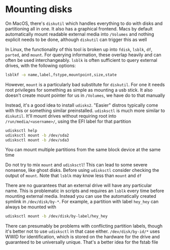 # Mounting disks
On MacOS, there's `diskutil` which handles everything to do with disks and
partitioning all in one. It also has a graphical frontend. Macs by default
automatically mount readable external media into `/Volumes` and nothing explicit
needs to be done, although `diskutil` can trigger this as well

In Linux, the functionality of this tool is broken up into `fdisk`, `lsblk`,
`df`, `parted`, and `mount`. For querying information, these overlap heavily and
can often be used interchangeably. `lsblk` is often sufficient to query external
drives, with the following options:

```bash
lsblkf -o name,label,fstype,mountpoint,size,state
```

However, `mount` is a particularly bad substitute for `diskutil`. For one it
needs root privileges for something as simple as mounting a usb stick. It also
doesn't create mount pointer for us in `/Volumes`, we have do to that manually

Instead, it's a good idea to install `udisks2`. "Easier" distros typically come
with this or something similar preinstalled. `udisksctl` is much more similar to
`diskutil`. It'll mount drives without requiring root into
`/run/media/<username>/`, using the EFI label for that partition

```bash
udisksctl help
udisksctl mount -b /dev/sda2
udisksctl mount -b /dev/sda3
```

You can mount multiple partitions from the same block device at the same time

Do not try to mix `mount` and `udisksctl`! This can lead to some severe
nonsense, like ghost disks. Before using `udisksctl` consider checking the
output of `mount`. Note that `lsblk` may know less than `mount` and `df`

There are no guarantees that an external drive will have any particular name.
This is problematic in scripts and requires an `lsblk` every time before
mounting external media. Instead you can use the automatically created symlink
in `/dev/disk/by-*`. For example, a partition with label `hey_hey` can always be
mounted with

```bash
udisksctl mount -b /dev/disk/by-label/hey_hey
```

There can presumably be problems with conflicting partition labels, though it's
better not to use `udisksctl` in that case either. `/dev/disk/by-id/*` uses WWID
for identification, which is stored on the hardware for the drive and guaranteed
to be universally unique. That's a better idea for the fstab file
